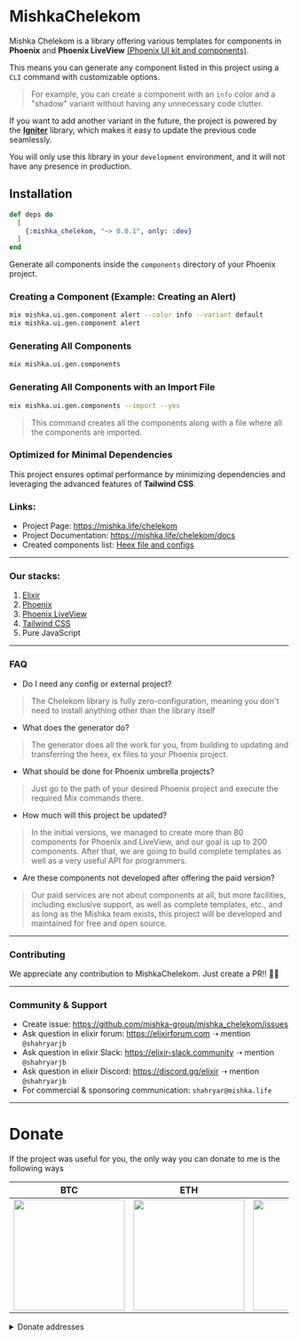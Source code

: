 # MishkaChelekom

Mishka Chelekom is a library offering various templates for components in **Phoenix** and **Phoenix LiveView** [(Phoenix UI kit and components)](https://mishka.life/chelekom).

This means you can generate any component listed in this project using a `CLI` command with customizable options.

> For example, you can create a component with an `info` color and a "shadow" variant without having any unnecessary code clutter.

If you want to add another variant in the future, the project is powered by the [**Igniter**](https://github.com/ash-project/igniter) library, which makes it easy to update the previous code seamlessly.

You will only use this library in your `development` environment, and it will not have any presence in production.

## Installation

```elixir
def deps do
  [
    {:mishka_chelekom, "~> 0.0.1", only: :dev}
  ]
end
```

Generate all components inside the `components` directory of your Phoenix project.

### Creating a Component (Example: Creating an Alert)

```bash
mix mishka.ui.gen.component alert --color info --variant default
mix mishka.ui.gen.component alert
```

### Generating All Components

```bash
mix mishka.ui.gen.components
```

### Generating All Components with an Import File

```bash
mix mishka.ui.gen.components --import --yes
```

> This command creates all the components along with a file where all the components are imported.

### Optimized for Minimal Dependencies

This project ensures optimal performance by minimizing dependencies and leveraging the advanced features of **Tailwind CSS**.

### Links:

- Project Page: https://mishka.life/chelekom
- Project Documentation: https://mishka.life/chelekom/docs
- Created components list: [Heex file and configs](https://github.com/mishka-group/mishka_chelekom/tree/master/priv/templates/components)

---

### Our stacks:

1. [Elixir](https://github.com/elixir-lang/elixir)
2. [Phoenix](https://github.com/phoenixframework/phoenix)
3. [Phoenix LiveView](https://github.com/phoenixframework/phoenix_live_view)
4. [Tailwind CSS](https://github.com/tailwindlabs/tailwindcss)
5. Pure JavaScript

---

### FAQ

* Do I need any config or external project?

> The Chelekom library is fully zero-configuration, meaning you don't need to install anything other than the library itself

* What does the generator do?

> The generator does all the work for you, from building to updating and transferring the heex, ex files to your Phoenix project.

* What should be done for Phoenix umbrella projects?

> Just go to the path of your desired Phoenix project and execute the required Mix commands there.

* How much will this project be updated?

> In the initial versions, we managed to create more than 80 components for Phoenix and LiveView, and our goal is up to 200 components. After that, we are going to build complete templates as well as a very useful API for programmers.

* Are these components not developed after offering the paid version?

> Our paid services are not about components at all, but more facilities, including exclusive support, as well as complete templates, etc., and as long as the Mishka team exists, this project will be developed and maintained for free and open source.

---

### Contributing

We appreciate any contribution to MishkaChelekom. Just create a PR!! 🎉🥳

---

### Community & Support

- Create issue: https://github.com/mishka-group/mishka_chelekom/issues
- Ask question in elixir forum: https://elixirforum.com ➝ mention `@shahryarjb`
- Ask question in elixir Slack: https://elixir-slack.community ➝ mention `@shahryarjb`
- Ask question in elixir Discord: https://discord.gg/elixir ➝ mention `@shahryarjb`
- For commercial & sponsoring communication: `shahryar@mishka.life`

---

# Donate

If the project was useful for you, the only way you can donate to me is the following ways

| **BTC**                                                                                                                            | **ETH**                                                                                                                            | **DOGE**                                                                                                                           | **TRX**                                                                                                                            |
| ---------------------------------------------------------------------------------------------------------------------------------- | ---------------------------------------------------------------------------------------------------------------------------------- | ---------------------------------------------------------------------------------------------------------------------------------- | ---------------------------------------------------------------------------------------------------------------------------------- |
| <img src="https://github.com/mishka-group/mishka_developer_tools/assets/8413604/230ea4bf-7e8f-4f18-99c9-0f940dd3c6eb" width="200"> | <img src="https://github.com/mishka-group/mishka_developer_tools/assets/8413604/0c8e677b-7240-4b0d-8b9e-bd1efca970fb" width="200"> | <img src="https://github.com/mishka-group/mishka_developer_tools/assets/8413604/3de9183e-c4c0-40fe-b2a1-2b9bb4268e3a" width="200"> | <img src="https://github.com/mishka-group/mishka_developer_tools/assets/8413604/aaa1f103-a7c7-43ed-8f39-20e4c8b9975e" width="200"> |

<details>
  <summary>Donate addresses</summary>

**BTC**:‌

```
bc1q24pmrpn8v9dddgpg3vw9nld6hl9n5dkw5zkf2c
```

**ETH**:

```
0xD99feB9db83245dE8B9D23052aa8e62feedE764D
```

**DOGE**:

```
DGGT5PfoQsbz3H77sdJ1msfqzfV63Q3nyH
```

**TRX**:

```
TBamHas3wAxSEvtBcWKuT3zphckZo88puz
```

</details>
